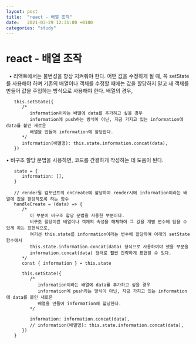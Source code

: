 ```yaml
---
layout: post
title:  "react - 배열 조작"
date:   2021-03-29 12:31:00 +0100
categories: "study"
---
```


# react - 배열 조작
&nbsp;
   • 리액트에서는 불변성을 항상 지켜줘야 한다. 어떤 값을 수정하게 될 때, 꼭 setState를 사용해야 하며
     기존의 배열이나 객체를 수정할 때에는 값을 할당하지 말고 새 객체를 만들어 값을 주입하는 방식으로
     사용해야 한다.
     배열의 경우,
```
   this.setState({
      /*
         information이라는 배열에 data를 추가하고 싶을 경우
         information에 push하는 방식이 아닌, 지금 가지고 있는 information에 data를 붙인 새로운
         배열을 만들어 information에 할당한다.
      */ 
      information(배열명): this.state.information.concat(data),
   })

```
   • 비구조 할당 문법을 사용하면, 코드를 간결하게 작성하는 데 도움이 된다.
```
   state = {
      information: [],
   }

   // render될 컴포넌트의 onCreate에 할당하여 render시에 information이라는 배열에 값을 할당하도록 하는 함수
   handleCreate = (data) => {
      /*
         이 부분이 비구조 할당 문법을 사용한 부분이다.
         비구조 할당이란 배열이나 객체의 속성을 해체하여 그 값을 개별 변수에 담을 수 있게 하는 표현식으로,
         여기선 this.state를 information이라는 변수에 할당하여 아래의 setState 함수에서
         this.state.information.concat(data) 형식으로 사용하여야 했을 부분을
         information.concat(data) 형태로 훨씬 간략하게 표현할 수 있다.
      */
      const { information } = this.state
      
      this.setState({
         /*
            information이라는 배열에 data를 추가하고 싶을 경우
            information에 push하는 방식이 아닌, 지금 가지고 있는 information에 data를 붙인 새로운
            배열을 만들어 information에 할당한다.
         */ 

         information: information.concat(data),
         // information(배열명): this.state.information.concat(data),
      })
   }

```
 






